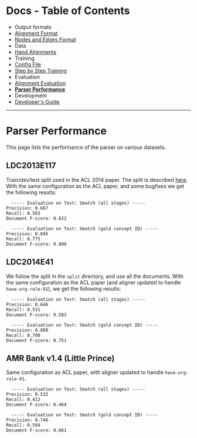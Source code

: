 Docs - Table of Contents
====

 * Output formats
  * [Alignment Format](./Alignment_Format.md)
  * [Nodes and Edges Format](./Nodes_and_Edges_Format.md)
 * Data
  * [Hand Alignments](./Hand_Alignments.md)
 * Training
  * [Config File](./Config_File.md)
  * [Step by Step Training](./Step_by_Step_Training.md)
 * Evaluation
  * [Alignment Evaluation](./Alignment_Evaluation.md)
  * [**Parser Performance**](./Parser_Performance.md)
 * Development
  * [Developer's Guide](./Developers_Guide.md)

---

Parser Performance
=================

This page lists the performance of the parser on various datasets.

## LDC2013E117

Train/dev/test split used in the ACL 2014 paper.  The split is described
[here](../scripts/preprocessing/LDC2013E117/README.md).  With the same configuration as the ACL paper, and some bugfixes
we get the following results:

```
  ----- Evaluation on Test: Smatch (all stages) -----
Precision: 0.667
Recall: 0.583
Document F-score: 0.622

  ----- Evaluation on Test: Smatch (gold concept ID) -----
Precision: 0.845
Recall: 0.775
Document F-score: 0.808
```

## LDC2014E41

We follow the split in the `split` directory, and use all the documents.  With the same configuration as the ACL paper
(and aligner updated to handle `have-org-role-91`), we get the following results:

```
  ----- Evaluation on Test: Smatch (all stages) -----
Precision: 0.646
Recall: 0.531
Document F-score: 0.583

  ----- Evaluation on Test: Smatch (gold concept ID) -----
Precision: 0.809
Recall: 0.700
Document F-score: 0.751
```

## AMR Bank v1.4 (Little Prince)

Same configuration as ACL paper, with aligner updated to handle `have-org-role-91`.

```
  ----- Evaluation on Test: Smatch (all stages) -----
Precision: 0.532
Recall: 0.412
Document F-score: 0.464

  ----- Evaluation on Test: Smatch (gold concept ID) -----
Precision: 0.746
Recall: 0.594
Document F-score: 0.661
```

